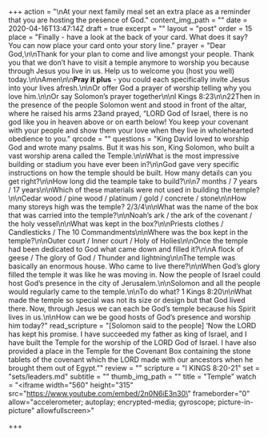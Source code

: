 +++
action = "\nAt your next family meal set an extra place as a reminder that you are hosting the presence of God."
content_img_path = ""
date = 2020-04-16T13:47:14Z
draft = true
excerpt = ""
layout = "post"
order = 15
place = "Finally - have a look at the back of your card. What does it say? You can now place your card onto your story line."
prayer = "Dear God,\n\nThank for your plan to come and live amongst your people. Thank you that we don’t have to visit a temple anymore to worship you because through Jesus you live in us. Help us to welcome you (host you well) today.\n\nAmen\n\n**Pray it plus** - you could each specifically invite Jesus into your lives afresh.\n\nOr offer God a prayer of worship telling why you love him.\n\nOr say Solomon’s prayer together\n\nI Kings 8:23\n\n22Then in the presence of the people Solomon went and stood in front of the altar, where he raised his arms 23and prayed, “LORD God of Israel, there is no god like you in heaven above or on earth below! You keep your covenant with your people and show them your love when they live in wholehearted obedience to you."
qrcode = ""
questions = "King David loved to worship God and wrote many psalms. But it was his son, King Solomon, who built a vast worship arena called the Temple.\n\nWhat is the most impressive building or stadium you have ever been in?\n\nGod gave very specific instructions on how the temple should be built. How many details can you get right?\n\nHow long did the teample take to build?\n\n7 months / 7 years / 17 years\n\nWhich of these materials were not used in building the temple?\n\nCedar wood / pine wood / platinum / gold / concrete / stone\n\nHow many storeys high was the temple? 2/3/4\n\nWhat was the name of the box that was carried into the temple?\n\nNoah’s ark / the ark of the covenant / the holy vessel\n\nWhat was kept in the box?\n\nPriests clothes / Candlesticks / The 10 Commandments\n\nWhere was the box kept in the temple?\n\nOuter court / Inner court / Holy of Holies\n\nOnce the temple had been dedicated to God what came down and filled it?\n\nA flock of geese / The glory of God / Thunder and lightning\n\nThe temple was basically an enormous house. Who came to live there?\n\nWhen God’s glory filled the temple it was like he was moving in. Now the people of Israel could host God’s presence in the city of Jerusalem.\n\nSolomon and all the people would regularly came to the temple.\n\nTo do what? 1 Kings 8:20\n\nWhat made the temple so special was not its size or design but that God lived there. Now, through Jesus we can each be God’s temple because his Spirit lives in us.\n\nHow can we be good hosts of God’s presence and worship him today?"
read_scripture = "[Solomon said to the people] ‘Now the LORD has kept his promise. I have succeeded my father as king of Israel, and I have built the Temple for the worship of the LORD God of Israel. I have also provided a place in the Temple for the Covenant Box containing the stone tablets of the covenant which the LORD made with our ancestors when he brought them out of Egypt.”"
review = ""
scripture = "I KINGS 8:20-21"
set = "sets/leaders.md"
subtitle = ""
thumb_img_path = ""
title = "Temple"
watch = "<iframe width=\"560\" height=\"315\" src=\"https://www.youtube.com/embed/2n0N6iE3n30\" frameborder=\"0\" allow=\"accelerometer; autoplay; encrypted-media; gyroscope; picture-in-picture\" allowfullscreen></iframe>"

+++
